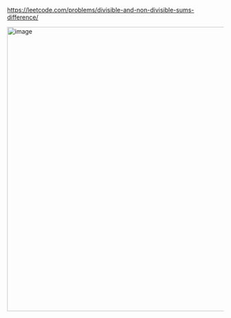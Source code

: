 https://leetcode.com/problems/divisible-and-non-divisible-sums-difference/

<img width="661" alt="image" src="https://github.com/sedmz/leetcode/assets/48542327/765e9714-2b99-4b64-ba4c-e0ba852d5482">
